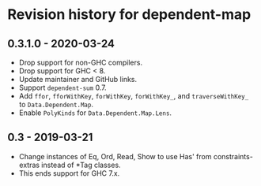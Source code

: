 # Revision history for dependent-map

## 0.3.1.0 - 2020-03-24

* Drop support for non-GHC compilers.
* Drop support for GHC < 8.
* Update maintainer and GitHub links.
* Support `dependent-sum` 0.7.
* Add `ffor`, `fforWithKey`, `forWithKey`, `forWithKey_`, and `traverseWithKey_` to `Data.Dependent.Map`.
* Enable `PolyKinds` for `Data.Dependent.Map.Lens`.

## 0.3 - 2019-03-21

* Change instances of Eq, Ord, Read, Show to use Has' from constraints-extras instead of *Tag classes.
* This ends support for GHC 7.x.
